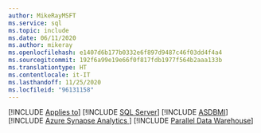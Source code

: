 ```yaml
---
author: MikeRayMSFT
ms.service: sql
ms.topic: include
ms.date: 06/11/2020
ms.author: mikeray
ms.openlocfilehash: e1407d6b177b0332e6f897d9487c46f03dd4f4a4
ms.sourcegitcommit: 192f6a99e19e66f0f817fdb1977f564b2aaa133b
ms.translationtype: HT
ms.contentlocale: it-IT
ms.lasthandoff: 11/25/2020
ms.locfileid: "96131158"
---
```

[!INCLUDE [Applies to](../../includes/applies-md.md)] [!INCLUDE [SQL Server](_ssnoversion.md)] [!INCLUDE [ASDBMI](_asdbmi.md)] [!INCLUDE [Azure Synapse Analytics ](../../includes/applies-to-version/_asa.md)] [!INCLUDE [Parallel Data Warehouse](../../includes/applies-to-version/_pdw.md)] 
